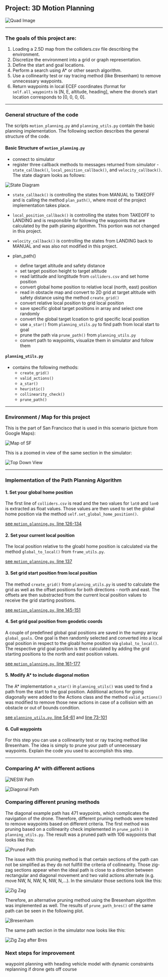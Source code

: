 ## Project: 3D Motion Planning
![Quad Image](./misc/enroute.png)

---

### The goals of this project are:
1. Loading a 2.5D map from the colliders.csv file describing the environment.
2. Discretize the environment into a grid or graph representation.
3. Define the start and goal locations.
4. Perform a search using A* or other search algorithm.
5. Use a collinearity test or ray tracing method (like Bresenham) to remove unnecessary waypoints.
6. Return waypoints in local ECEF coordinates (format for `self.all_waypoints` is [N, E, altitude, heading], where the drone’s start location corresponds to [0, 0, 0, 0].

---

### General structure of the code

The scripts `motion_planning.py` and `planning_utils.py` contain the basic planning implementation. The following section describes the general structure of the code.

#### Basic Structure of `motion_planning.py`

- connect to simulator
- register three callback methods to messages returned from simulator - `state_callback()`, `local_position_callback()`, and `velocity_callback()`. The state diagram looks as follows:

![State Diagram](./misc/state_diagram.png)


- `state_callback()` is controlling the states from MANUAL to TAKEOFF and is calling the method `plan_path()`, where most of the project implementation takes place.
- `local_position_callback()` is controlling the states from TAKEOFF to LANDING and is responsible for following the waypoints that are calculated by the path planing algorithm. This portion was not changed in this project.  
- `velocity_callback()` is controlling the states from LANDING back to MANUAL and was also not modified in this project.


- plan_path()
	- define target altitude and safety distance
	- set target position height to target altitude
	- read lattitude and longtitude from `colliders.csv` and set home position
	- convert global home position to relative local (north, east) position
	- read in obstacle map and convert to 2D grid at target altitude with safety distance using the method `create_grid()`
	- convert relative local position to grid local position
	- save specific global target positions in array and select one randomly
	- convert the global target lcoation to grid specific local position
	- use `a_star()` from `planning_utils.py` to find path from local start to goal
	- prune the path via `prune_path()` from `planning_utils.py`
	- convert path to waypoints, visualize them in simulator and follow them


#### `planning_utils.py`

 - contains the following methods:
 	- `create_grid()`
 	- `valid_actions()`
 	- `a_star()`
 	- `heuristic()`
 	- `collinearity_check()`
 	- `prune_path()`


---


### Environment / Map for this project

This is the part of San Francisco that is used in this scenario (picture from Google Maps):

![Map of SF](./misc/map.png)

This is a zoomed in view of the same section in the simulator: 

![Top Down View](./misc/high_up.png)


---


### Implementation of the Path Planning Algorithm

#### 1. Set your global home position
The first line of `colliders.csv` is read and the two values for `lat0` and `lon0` is extracted as float values. Those values are then used to set the global home position via the method `self.set_global_home_position()`.

<a href="/motion_planning.py#L126-L134">see `motion_planning.py`, line 126-134</a>


#### 2. Set your current local position
The local position relative to the gloabl home position is calculated via the method `global_to_local()` from `frame_utils.py`.

<a href="/motion_planning.py#L137">see `motion_planning.py`, line 137</a>


#### 3. Set grid start position from local position
The method `create_grid()` from `planning_utils.py` is used to calculate the grid as well as the offset positions for both directions - north and east. The offsets are then substracted from the current local position values to receive the grid starting positions.

<a href="/motion_planning.py#L145-L151">see `motion_planning.py`,  line 145-151</a>


#### 4. Set grid goal position from geodetic coords
A couple of predefined global goal positions are saved in the numpy array `global_goals`. One goal is then randomly selected and converted into a local goal position in respect to the gloabl home position via `global_to_local()`. The respective grid goal position is then calculated by adding the grid starting positions to the north and east position values.

<a href="/motion_planning.py#L161-L177">see `motion_planning.py`,  line 161-177</a>


#### 5. Modify A* to include diagonal motion
The A* implementation `a_star()` in `planning_utils()` was used to find a path from the start to the goal position. Additional actions for going diagonally were added to the Actions class and the method `valid_actions()` was modified to remove those new actions in case of a collision with an obstacle or out of bounds condition.

<a href="/planning_utils.py#L54-L61">see `planning_utils.py`, line 54-61</a> and
<a href="/planning_utils.py#L73-L101">line 73-101</a>


#### 6. Cull waypoints 
For this step you can use a collinearity test or ray tracing method like Bresenham. The idea is simply to prune your path of unnecessary waypoints. Explain the code you used to accomplish this step.


---


### Comparing A* with different actions 

![NESW Path](./misc/plot_path_nesw.png)

![Diagonal Path](./misc/plot_path_diagonal.png)


### Comparing different pruning methods

The diagonal example path has 471 waypoints, which complicates the navigation of the drone. Therefore, different pruning methods were tested to remove waypoints based on different criteria. The first method was pruning based on a collinearity check implemented in `prune_path()` in `planning_utils.py`. The result was a pruned path with 106 waypoints that looks like this: 

![Pruned Path](./misc/plot_path_pruned.png)

The issue with this pruning method is that certain sections of the path can not be simplified as they do not fullfill the criteria of collinearity. Those zig-zag sections appear when the ideal path is close to a direction between rectangular and diagonal movement and two valid actions alternate (e.g. move NW, N, NW, N, NW, N,...). In the simulator those sections look like this: 

![Zig Zag](./misc/zig_zag_waypoints.png)

Therefore, an alternative pruning method using the Bresenham algorithm was implemented as well. The results of  `prune_path_bres()` of the same path can be seen in the following plot. 

![Bresenham](./misc/plot_path_pruned_bres.png)

The same path section in the simulator now looks like this:

![Zig Zag after Bres](./misc/bresenham_waypoints.png)

### Next steps for improvement

waypoint planning with heading
vehicle model with dynamic constraints
replanning if drone gets off course